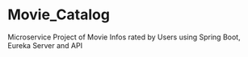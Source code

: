 # Movie_Catalog
Microservice Project of Movie Infos rated by Users using Spring Boot, Eureka Server and API
